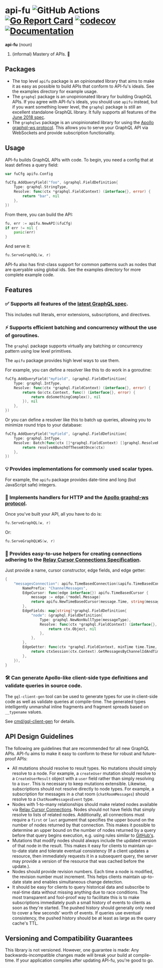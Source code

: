 # api-fu ![GitHub Actions](https://github.com/ccbrown/api-fu/workflows/Build/badge.svg) [![Go Report Card](https://goreportcard.com/badge/github.com/ccbrown/api-fu)](https://goreportcard.com/report/github.com/ccbrown/api-fu) [![codecov](https://codecov.io/gh/ccbrown/api-fu/branch/master/graph/badge.svg)](https://codecov.io/gh/ccbrown/api-fu) [![Documentation](https://godoc.org/github.com/ccbrown/api-fu?status.svg)](https://godoc.org/github.com/ccbrown/api-fu)

**api-fu** (noun)
  1. (informal) Mastery of APIs. 💪

## Packages

* The top level `apifu` package is an opinionated library that aims to make it as easy as possible to build APIs that conform to API-fu's ideals. See the examples directory for example usage.
* The `graphql` package is an unopinionated library for building GraphQL APIs. If you agree with API-fu's ideals, you should use `apifu` instead, but if you want something lower level, the `graphql` package is still an excellent standalone GraphQL library. It fully supports all features of the [June 2018 spec](https://graphql.github.io/graphql-spec/June2018/).
* The `graphqlws` package is an unopinionated library for using the [Apollo graphql-ws protocol](https://github.com/apollographql/subscriptions-transport-ws). This allows you to serve your GraphQL API via WebSockets and provide subscription functionality.

## Usage

API-fu builds GraphQL APIs with code. To begin, you need a config that at least defines a query field:

```go
var fuCfg apifu.Config

fuCfg.AddQueryField("foo", &graphql.FieldDefinition{
    Type: graphql.StringType,
    Resolve: func(ctx *graphql.FieldContext) (interface{}, error) {
        return "bar", nil
    },
})
```

From there, you can build the API:

```go
fu, err := apifu.NewAPI(&fuCfg)
if err != nil {
    panic(err)
}
```

And serve it:

```go
fu.ServeGraphQL(w, r)
```

API-fu also has first-class support for common patterns such as nodes that are queryable using global ids. See the examples directory for more complete example code.

## Features

### ✅ Supports all features of the [latest GraphQL spec](https://spec.graphql.org/June2018/).

This includes null literals, error extensions, subscriptions, and directives.

### ⚡️ Supports efficient batching and concurrency without the use of goroutines.

The `graphql` package supports virtually any batching or concurrency pattern using low level primitives.

The `apifu` package provides high level ways to use them.

For example, you can define a resolver like this to do work in a goroutine:

```go
fuCfg.AddQueryField("myField", &graphql.FieldDefinition{
    Type: graphql.IntType,
    Resolve: func(ctx *graphql.FieldContext) (interface{}, error) {
        return Go(ctx.Context, func() (interface{}, error) {
            return doSomethingComplex(), nil
        }), nil
    },
})
```

Or you can define a resolver like this to batch up queries, allowing you to minimize round trips to your database:

```go
fuCfg.AddQueryField("myField", &graphql.FieldDefinition{
    Type: graphql.IntType,
    Resolve: Batch(func(ctx []*graphql.FieldContext) []graphql.ResolveResult {
        return resolveABunchOfTheseAtOnce(ctx)
    },
})
```

### 💡 Provides implementations for commonly used scalar types.

For example, the `apifu` package provides date-time and long (but JavaScript safe) integers.

### 📡 Implements handlers for HTTP and the [Apollo graphql-ws protocol](https://github.com/apollographql/subscriptions-transport-ws).

Once you've built your API, all you have to do is:

```go
fu.ServeGraphQL(w, r)
```

Or:

```go
fu.ServeGraphQLWS(w, r)
```

### 📖 Provides easy-to-use helpers for creating connections adhering to the [Relay Cursor Connections Specification](https://facebook.github.io/relay/graphql/connections.htm).

Just provide a name, cursor constructor, edge fields, and edge getter:

```go
{
    "messagesConnection": apifu.TimeBasedConnection(&apifu.TimeBasedConnectionConfig{
        NamePrefix: "ChannelMessages",
        EdgeCursor: func(edge interface{}) apifu.TimeBasedCursor {
            message := edge.(*model.Message)
            return apifu.NewTimeBasedCursor(message.Time, string(message.Id))
        },
        EdgeFields: map[string]*graphql.FieldDefinition{
            "node": &graphql.FieldDefinition{
                Type: graphql.NewNonNullType(messageType),
                Resolve: func(ctx *graphql.FieldContext) (interface{}, error) {
                    return ctx.Object, nil
                },
            },
        },
        EdgeGetter: func(ctx *graphql.FieldContext, minTime time.Time, maxTime time.Time, limit int) (interface{}, error) {
            return ctxSession(ctx.Context).GetMessagesByChannelIdAndTimeRange(ctx.Object.(*model.Channel).Id, minTime, maxTime, limit)
        },
    }),
}
```

### 🛠 Can generate Apollo-like client-side type definitions and validate queries in source code.

The `gql-client-gen` tool can be used to generate types for use in client-side code as well as validate queries at compile-time. The generated types intelligently unmarshal inline fragments and fragment spreads based on `__typename` values.

See [cmd/gql-client-gen](cmd/gql-client-gen) for details.

## API Design Guidelines

The following are guidelines that are recommended for all new GraphQL APIs. API-fu aims to make it easy to conform to these for robust and future-proof APIs:

* All mutations should resolve to result types. No mutations should simply resolve to a node. For example, a `createUser` mutation should resolve to a `CreateUserResult` object with a `user` field rather than simply resolving to a `User`. This is necessary to keep mutations extensible. Likewise, subscriptions should not resolve directly to node types. For example, a subscription for messages in a chat room (`chatRoomMessages`) should resolve to a `ChatRoomMessagesEvent` type.
* Nodes with 1-to-many relationships should make related nodes available via [Relay Cursor Connections](https://facebook.github.io/relay/graphql/connections.htm). Nodes should not have fields that simply resolve to lists of related nodes. Additionally, all connections must require a `first` or `last` argument that specifies the upper bound on the number of nodes returned by that connection. This makes it possible to determine an upper bound on the number of nodes returned by a query before that query begins execution, e.g. using rules similar to [GitHub's](https://developer.github.com/v4/guides/resource-limitations/).
* Mutations that modify nodes should always include the updated version of that node in the result. This makes it easy for clients to maintain up-to-date state and tolerate eventual consistency (If a client updates a resource, then immediately requests it in a subsequent query, the server may provide a version of the resource that was cached before the update.).
* Nodes should provide revision numbers. Each time a node is modified, the revision number must increment. This helps clients maintain up-to-date state and enables simultaneous change detection.
* It should be easy for clients to query historical data and subscribe to real-time data without missing anything due to race conditions. The most transparent and fool-proof way to facilitate this is to make subscriptions immediately push a small history of events to clients as soon as they're started. The pushed history should generally only need to cover a few seconds' worth of events. If queries use eventual consistency, the pushed history should be at least as large as the query cache's TTL.

## Versioning and Compatibility Guarantees

This library is not versioned. However, one guarantee is made: Any backwards-incompatible changes made will break your build at compile-time. If your application compiles after updating API-fu, you're good to go.
